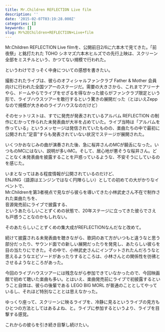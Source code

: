 ```yaml
---
title: Mr.Children REFLECTION Live film
description: ''
date: '2015-02-07T03:19:28.000Z'
categories: []
keywords: []
slug: Mr%2EChildren+REFLECTION+Live+film
---
```

Mr.Children REFLECTION Live filmを、公開前日2/6に六本木で見てきた。「前夜祭」と銘打たれた TOHO シネマズ六本木ヒルズでの先行上映は、スクリーン全部をミスチルという、かつてない規模で行われた。

というわけでさっそく中身についての感想を書きたい。

撮影されたライブは、彼らのオフィシャルファンクラブ Father & Mother 会員向けに行われた全国ツアーのステージだ。需要の大きさから、これまでアリーナやら、ドームやらでライブをせざるを得なかった彼らがファンクラブ限定という形で、ライブハウスツアーを敢行するという驚きの展開だった（とはいえZeppなので規模が大きめのライブハウスなのだけど）

そのセットリストは、すでに発売が発表されているアルバム REFLECTION の制作にむかって作られた未発表曲が大半を占めていた。ライブ当時は「アルバムを作っている」というメッセージは発信されていたものの、楽曲たちの中で最初に公開された”足音”すらも発表されていない状況でステージが展開された。

いくつかおなじみの曲が演奏された後、急に桜井さんのMCが饒舌になった。いつものMCにはない、説明が多いMC。そして、居心地が悪そうな桜井さん。どことなく未発表曲を披露することを戸惑っているような、不安そうにしているのを感じた。

いまとなってはある程度情報が公開されているのだけど、   
ENJING（語源はエンジンではなく円陣らしい）としての初めての大がかりなイベントで、   
Mr.Childrenを第3者視点で見ながら彼らを導いてきた小林武史さん不在で制作された楽曲たちを、   
音源発売前にライブで披露する、   
というあたらしいことずくめの状態で、20年ステージに立ってきた彼らでさえも戸惑うことなのかもしれない。

そのあたらしいことずくめの集大成がREFLECTIONなんだなと改めて。

続けて披露される未発表曲を聴きながら、歌詞のあて方がいつもと違うなと思う部分だったり、サウンド面での新しい展開だったりを発見し、あたらしい彼らを目の当たりにできた。その中で、小林武史さんにインプットされたんだろうなと思えるようなエピソードがあったりするところは、小林さんとの関係性を彷彿とさせるようなところがあった。

今回のライブハウスツアーには残念ながら参加できていなかったので、今回映画館で初めて聴いた楽曲も多い。とはいえ、楽曲発売前にライブで初披露するということ自体は、彼らの後輩である LEGO BIG MORL が普通のこととしてやっているし、それほど特別なこととは思えなかった。

ゆっくり座って、スクリーンに映るライブを、冷静に見るというライブの見方もひとつの方法としてはあるよね、と。ライブに参加するというより、ライブを目撃する感覚。

これからの彼らを引き続き目撃し続けたい。